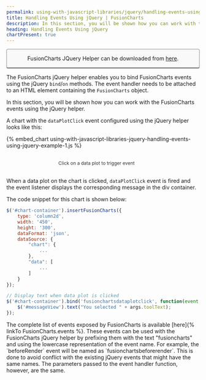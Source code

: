 ```yaml
---
permalink: using-with-javascript-libraries/jquery/handling-events-using-jquery.html
title: Handling Events Using jQuery | FusionCharts
description: In this section, you will be shown how you can work with the FusionCharts events using the jQuery helper.
heading: Handling Events Using jQuery
chartPresent: true
---
```


<p style="background:rgba(249, 249, 249, 1); padding:15px; border:1px solid #888; border-bottom-width:3px; border-radius:4px; text-align:center;">FusionCharts JQuery Helper can be downloaded from <a href="http://www.fusioncharts.com/jquery-charts" target="_blank">here</a>.</p>

The FusionCharts jQuery helper enables you to bind FusionCharts events using the jQuery `bind`/`on` methods. The event handler needs to be attached to an HTML element containing the `FusionCharts` object.

In this section, you will be shown how you can work with the FusionCharts events using the jQuery helper.

A chart with the `dataPlotClick` event configured using the jQuery helper looks like this:

{% embed_chart using-with-javascript-libraries-jquery-handling-events-using-jquery-example-1.js %}

<div id='messageView' style='width:250px; text-align:center; font-size:12px; color:#333; padding:10px; margin:20px 100px'>Click on a data plot to trigger event</div>

When a data plot on the chart is clicked, `dataPlotClick` event is fired and the event listener displays the corresponding message in the div container.

The code snippet for this chart is shown below:

```javascript
$('#chart-container').insertFusionCharts({
    type: 'column2d',
    width: '450',
    height: '300',
    dataFormat: 'json',
    dataSource: {
        "chart": {
            ...
        },
        "data": [
            ...
        ]
    }
});

// Display text when data plot is clicked
$('#chart-container').bind('fusionchartsdataplotclick', function(event, args) {
    $('#messageView').text("You selected " + args.toolText);
});
```

<p class="text-info"> The complete list of events exposed by FusionCharts is available [here]{% linkTo FusionCharts.events %}. These events can be used with the FusionCharts jQuery helper by prefixing them with the text "fusioncharts" and using the lowercase representation of the event name. For example, the `beforeRender` event will be named as `fusionchartsbeforerender`. This is done to avoid conflict with the existing jQuery events that might have the same names. The parameters passed to the event handler function, however, are the same. </p>